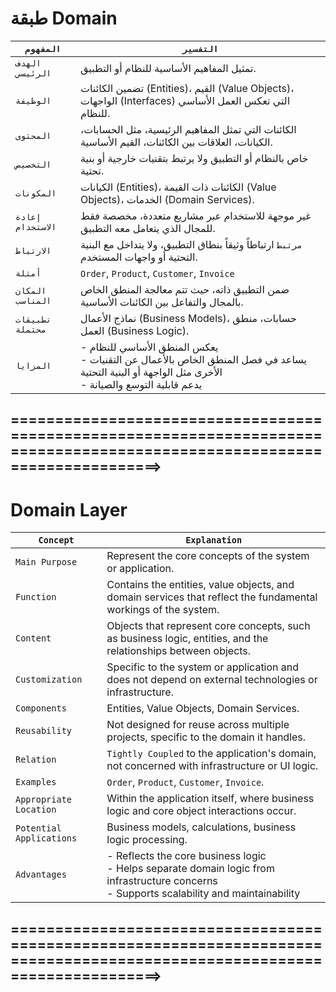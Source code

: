 ﻿# طبقة Domain

| `المفهوم`                | `التفسير`                                                         |
|----------------------------|---------------------------------------------------------------------|
| `الهدف الرئيسي`          | تمثيل المفاهيم الأساسية للنظام أو التطبيق.                        |
| `الوظيفة`                 | تضمين الكائنات (Entities)، القيم (Value Objects)، الواجهات (Interfaces) التي تعكس العمل الأساسي للنظام. |
| `المحتوى`                 | الكائنات التي تمثل المفاهيم الرئيسية، مثل الحسابات، الكيانات، العلاقات بين الكائنات، القيم الأساسية. |
| `التخصيص`                 | خاص بالنظام أو التطبيق ولا يرتبط بتقنيات خارجية أو بنية تحتية. |
| `المكونات`               | الكيانات (Entities)، الكائنات ذات القيمة (Value Objects)، الخدمات (Domain Services). |
| `إعادة الاستخدام`         | غير موجهة للاستخدام عبر مشاريع متعددة، مخصصة فقط للمجال الذي يتعامل معه التطبيق. |
| `الارتباط`                | `مرتبط` ارتباطاً وثيقاً بنطاق التطبيق، ولا يتداخل مع البنية التحتية أو واجهات المستخدم. |
| `أمثلة`                   | `Order`, `Product`, `Customer`, `Invoice`                           |
| `المكان المناسب`          | ضمن التطبيق ذاته، حيث تتم معالجة المنطق الخاص بالمجال والتفاعل بين الكائنات الأساسية. |
| `تطبيقات محتملة`         | نماذج الأعمال (Business Models)، حسابات، منطق العمل (Business Logic). |
| `المزايا`                 | - يعكس المنطق الأساسي للنظام <br> - يساعد في فصل المنطق الخاص بالأعمال عن التقنيات الأخرى مثل الواجهة أو البنية التحتية <br> - يدعم قابلية التوسع والصيانة |

## ==========================================================================================================================>

# Domain Layer

| `Concept`                  | `Explanation`                                                   |
|----------------------------|---------------------------------------------------------------|
| `Main Purpose`             | Represent the core concepts of the system or application.     |
| `Function`                 | Contains the entities, value objects, and domain services that reflect the fundamental workings of the system. |
| `Content`                  | Objects that represent core concepts, such as business logic, entities, and the relationships between objects. |
| `Customization`            | Specific to the system or application and does not depend on external technologies or infrastructure. |
| `Components`               | Entities, Value Objects, Domain Services.                      |
| `Reusability`              | Not designed for reuse across multiple projects, specific to the domain it handles. |
| `Relation`                 | `Tightly Coupled` to the application's domain, not concerned with infrastructure or UI logic. |
| `Examples`                 | `Order`, `Product`, `Customer`, `Invoice`.                    |
| `Appropriate Location`     | Within the application itself, where business logic and core object interactions occur. |
| `Potential Applications`   | Business models, calculations, business logic processing.      |
| `Advantages`               | - Reflects the core business logic <br> - Helps separate domain logic from infrastructure concerns <br> - Supports scalability and maintainability |


## ==========================================================================================================================>